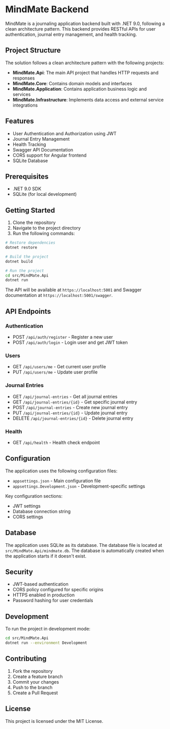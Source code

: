 # MindMate Backend

MindMate is a journaling application backend built with .NET 9.0, following a clean architecture pattern. This backend provides RESTful APIs for user authentication, journal entry management, and health tracking.

## Project Structure

The solution follows a clean architecture pattern with the following projects:

- **MindMate.Api**: The main API project that handles HTTP requests and responses
- **MindMate.Core**: Contains domain models and interfaces
- **MindMate.Application**: Contains application business logic and services
- **MindMate.Infrastructure**: Implements data access and external service integrations

## Features

- User Authentication and Authorization using JWT
- Journal Entry Management
- Health Tracking
- Swagger API Documentation
- CORS support for Angular frontend
- SQLite Database

## Prerequisites

- .NET 9.0 SDK
- SQLite (for local development)

## Getting Started

1. Clone the repository
2. Navigate to the project directory
3. Run the following commands:

```bash
# Restore dependencies
dotnet restore

# Build the project
dotnet build

# Run the project
cd src/MindMate.Api
dotnet run
```

The API will be available at `https://localhost:5001` and Swagger documentation at `https://localhost:5001/swagger`.

## API Endpoints

### Authentication
- POST `/api/auth/register` - Register a new user
- POST `/api/auth/login` - Login user and get JWT token

### Users
- GET `/api/users/me` - Get current user profile
- PUT `/api/users/me` - Update user profile

### Journal Entries
- GET `/api/journal-entries` - Get all journal entries
- GET `/api/journal-entries/{id}` - Get specific journal entry
- POST `/api/journal-entries` - Create new journal entry
- PUT `/api/journal-entries/{id}` - Update journal entry
- DELETE `/api/journal-entries/{id}` - Delete journal entry

### Health
- GET `/api/health` - Health check endpoint

## Configuration

The application uses the following configuration files:
- `appsettings.json` - Main configuration file
- `appsettings.Development.json` - Development-specific settings

Key configuration sections:
- JWT settings
- Database connection string
- CORS settings

## Database

The application uses SQLite as its database. The database file is located at `src/MindMate.Api/mindmate.db`. The database is automatically created when the application starts if it doesn't exist.

## Security

- JWT-based authentication
- CORS policy configured for specific origins
- HTTPS enabled in production
- Password hashing for user credentials

## Development

To run the project in development mode:

```bash
cd src/MindMate.Api
dotnet run --environment Development
```

## Contributing

1. Fork the repository
2. Create a feature branch
3. Commit your changes
4. Push to the branch
5. Create a Pull Request

## License

This project is licensed under the MIT License.
